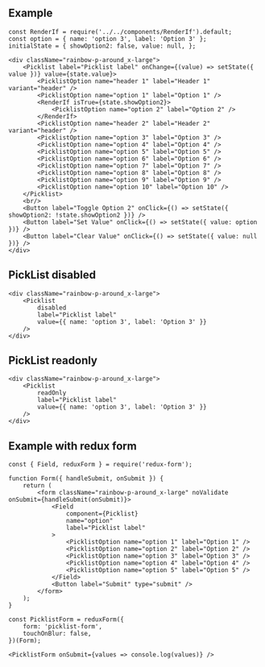 ## Example

    const RenderIf = require('../../components/RenderIf').default;
    const option = { name: 'option 3', label: 'Option 3' };
    initialState = { showOption2: false, value: null, };

    <div className="rainbow-p-around_x-large">
        <Picklist label="Picklist label" onChange={(value) => setState({ value })} value={state.value}>
            <PicklistOption name="header 1" label="Header 1" variant="header" />
            <PicklistOption name="option 1" label="Option 1" />
            <RenderIf isTrue={state.showOption2}>
                <PicklistOption name="option 2" label="Option 2" />
            </RenderIf>
            <PicklistOption name="header 2" label="Header 2" variant="header" />
            <PicklistOption name="option 3" label="Option 3" />
            <PicklistOption name="option 4" label="Option 4" />
            <PicklistOption name="option 5" label="Option 5" />
            <PicklistOption name="option 6" label="Option 6" />
            <PicklistOption name="option 7" label="Option 7" />
            <PicklistOption name="option 8" label="Option 8" />
            <PicklistOption name="option 9" label="Option 9" />
            <PicklistOption name="option 10" label="Option 10" />
        </Picklist>
        <br/>
        <Button label="Toggle Option 2" onClick={() => setState({ showOption2: !state.showOption2 })} />
        <Button label="Set Value" onClick={() => setState({ value: option })} />
        <Button label="Clear Value" onClick={() => setState({ value: null })} />
    </div>

## PickList disabled

    <div className="rainbow-p-around_x-large">
        <Picklist
            disabled
            label="Picklist label"
            value={{ name: 'option 3', label: 'Option 3' }}
        />
    </div>

## PickList readonly

    <div className="rainbow-p-around_x-large">
        <Picklist
            readOnly
            label="Picklist label"
            value={{ name: 'option 3', label: 'Option 3' }}
        />
    </div>

## Example with redux form

    const { Field, reduxForm } = require('redux-form');

    function Form({ handleSubmit, onSubmit }) {
        return (
            <form className="rainbow-p-around_x-large" noValidate onSubmit={handleSubmit(onSubmit)}>
                <Field
                    component={Picklist}
                    name="option"
                    label="Picklist label"
                >
                    <PicklistOption name="option 1" label="Option 1" />
                    <PicklistOption name="option 2" label="Option 2" />
                    <PicklistOption name="option 3" label="Option 3" />
                    <PicklistOption name="option 4" label="Option 4" />
                    <PicklistOption name="option 5" label="Option 5" />
                </Field>
                <Button label="Submit" type="submit" />
            </form>
        );
    }

    const PicklistForm = reduxForm({
        form: 'picklist-form',
        touchOnBlur: false,
    })(Form);

    <PicklistForm onSubmit={values => console.log(values)} />
